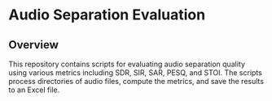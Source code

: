 # Audio Separation Evaluation

## Overview

This repository contains scripts for evaluating audio separation quality using various metrics including SDR, SIR, SAR, PESQ, and STOI. The scripts process directories of audio files, compute the metrics, and save the results to an Excel file.


